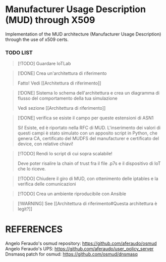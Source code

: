 # Manufacturer Usage Description (MUD) through X509
Implementation of the MUD architecture (Manufacturer Usage Description) through the use of x509 certs.

### TODO LIST

>[!TODO] Guardare IoTLab

>[!DONE] Crea un'architettura di riferimento
>
>Fatto! Vedi [[Architettura di riferimento]]

>[!DONE] Sistema lo schema dell'architettura e crea un diagramma di flusso del comportamento della tua simulazione
>
>Vedi sezione [[Architettura di riferimento]]
>

>[!DONE] verifica se esiste il campo per queste estensioni di ASN1
>
>Sì! Esiste, ed è riportato nella RFC di MUD. L'inserimento dei valori di questi campi è stato simulato con un apposito script in Python, che genera CA, certificato del MUDFS del manufacturer e certificato del device, con relative chiavi!
>

>[!TODO] Rendi lo script di cui sopra scalabile!
>
>Deve poter risalire la chain of trust fra il file .p7s e il dispositivo di IoT che lo riceve.

>[!TODO] Chiudere il giro di MUD, con ottenimento delle iptables e la verifica delle comunicazioni

>[!TODO] Crea un ambiente riproducibile con Ansible

>[!WARNING] See [[Architettura di riferimento#Questa architettura è legit?]]
# REFERENCES

Angelo Feraudo's osmud repository: https://github.com/aferaudo/osmud
Angelo Feraudo's UPS: https://github.com/aferaudo/user_policy_server
Dnsmasq patch for osmud: https://github.com/osmud/dnsmasq
